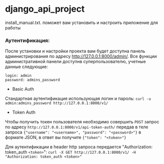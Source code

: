 # django_api_project
install_manual.txt. поможет вам установить и настроить приложение для работы

### Аутентификация:
После установки и настройки проекта вам будет доступна панель администрирования по адресу http://127.0.0.1:8000/admin/.
Все функции административной панели доступнв суперпользователю, учетные данные следующие: 
```
login: admin
password: admins_password
```
- Basic Auth

Стандартная аутентификация использующая логин и пароль:
`curl -u admin:admins_password http://127.0.0.1:8000/v1/`

- Token Auth

Чтобы получить токен пользователя необходимо совершить `POST` запрос по адресу `http://127.0.0.1:8000/v1/api-token-auth/` передав в теле запроса `{"username": "<username>", "password": "<password>"}` в формате JSON, в ответ вы получите `{"token": "<token>"}` 

Для аутентификации в header http запроса передается  "Authorization: token_auth `<token>`":
`curl -X GET http://127.0.0.1:8000/v1/ -H "Authorization: token_auth <token>"`
